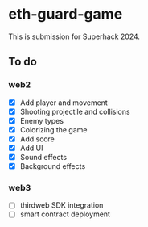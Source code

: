 # eth-guard-game

This is submission for Superhack 2024.

## To do

### web2

- [x] Add player and movement
- [x] Shooting projectile and collisions
- [x] Enemy types
- [x] Colorizing the game
- [x] Add score
- [x] Add UI
- [x] Sound effects
- [x] Background effects

### web3

- [ ] thirdweb SDK integration
- [ ] smart contract deployment
